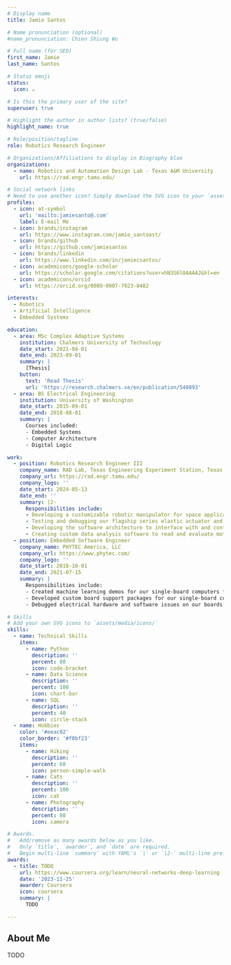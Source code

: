 ```yaml
---
# Display name
title: Jamie Santos

# Name pronunciation (optional)
#name_pronunciation: Chien Shiung Wu

# Full name (for SEO)
first_name: Jamie
last_name: Santos

# Status emoji
status:
  icon: ☕️

# Is this the primary user of the site?
superuser: true

# Highlight the author in author lists? (true/false)
highlight_name: true

# Role/position/tagline
role: Robotics Research Engineer

# Organizations/Affiliations to display in Biography blox
organizations:
  - name: Robotics and Automation Design Lab - Texas A&M University
    url: https://rad.engr.tamu.edu/

# Social network links
# Need to use another icon? Simply download the SVG icon to your `assets/media/icons/` folder.
profiles:
  - icon: at-symbol
    url: 'mailto:jamiesanto@.com'
    label: E-mail Me
  - icon: brands/instagram
    url: https://www.instagram.com/jamie_santoast/
  - icon: brands/github
    url: https://github.com/jamiesantos
  - icon: brands/linkedin
    url: https://www.linkedin.com/in/jamiecsantos/
  - icon: academicons/google-scholar
    url: https://scholar.google.com/citations?user=hN3S6l0AAAAJ&hl=en
  - icon: academicons/orcid
    url: https://orcid.org/0009-0007-7923-8482

interests:
  - Robotics
  - Artificial Intelligence
  - Embedded Systems

education:
  - area: MSc Complex Adaptive Systems
    institution: Chalmers University of Technology
    date_start: 2021-08-01
    date_end: 2023-09-01
    summary: |
      [Thesis]
    button:
      text: 'Read Thesis'
      url: 'https://research.chalmers.se/en/publication/540893'
  - area: BS Electrical Engineering
    institution: University of Washington
    date_start: 2015-09-01
    date_end: 2018-08-01
    summary: |
      Courses included:
      - Embedded Systems
      - Computer Architecture
      - Digital Logic

work:
  - position: Robotics Research Engineer III
    company_name: RAD Lab, Texas Engineering Experiment Station, Texas A&M
    company_url: https://rad.engr.tamu.edu/ 
    company_logo: ''
    date_start: 2024-05-13
    date_end: ''
    summary: |2-
      Responsibilities include:
      - Developing a customizable robotic manipulator for space applications
      - Testing and debugging our flagship series elastic actuator and motor controller
      - Developing the software architecture to interface with and control the robotic manipulator at the joint and arm levels
      - Creating custom data analysis software to read and evaluate motor controller and actuator performance
  - position: Embedded Software Engineer
    company_name: PHYTEC America, LLC
    company_url: https://www.phytec.com/
    company_logo: ''
    date_start: 2018-10-01
    date_end: 2021-07-15
    summary: |
      Responsibilities include:
      - Created machine learning demos for our single-board computers for use at conferences
      - Developed custom board support packages for our single-board computers (Linux, U-Boot)
      - Debugged electrical hardware and software issues on our boards and in our BSPs

# Skills
# Add your own SVG icons to `assets/media/icons/`
skills:
  - name: Technical Skills
    items:
      - name: Python
        description: ''
        percent: 80
        icon: code-bracket
      - name: Data Science
        description: ''
        percent: 100
        icon: chart-bar
      - name: SQL
        description: ''
        percent: 40
        icon: circle-stack
  - name: Hobbies
    color: '#eeac02'
    color_border: '#f0bf23'
    items:
      - name: Hiking
        description: ''
        percent: 60
        icon: person-simple-walk
      - name: Cats
        description: ''
        percent: 100
        icon: cat
      - name: Photography
        description: ''
        percent: 80
        icon: camera

# Awards.
#   Add/remove as many awards below as you like.
#   Only `title`, `awarder`, and `date` are required.
#   Begin multi-line `summary` with YAML's `|` or `|2-` multi-line prefix and indent 2 spaces below.
awards:
  - title: TODO
    url: https://www.coursera.org/learn/neural-networks-deep-learning
    date: '2023-11-25'
    awarder: Coursera
    icon: coursera
    summary: |
      TODO

---
```


## About Me

TODO
